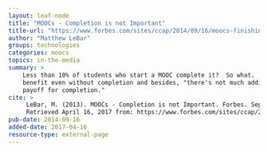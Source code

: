 ```yaml
---
layout: leaf-node
title: "MOOCs - Completion is not Important"
title-url: "https://www.forbes.com/sites/ccap/2014/09/16/moocs-finishing-is-not-the-important-part/#6955cb6778f6"
author: "Matthew LeBar"
groups: technologies
categories: moocs
topics: in-the-media
summary: >
    Less than 10% of students who start a MOOC complete it?  So what.  Students
    benefit even without completion and besides, "there's not much additional
    payoff for completion."
cite: >
     LeBar, M. (2013). MOOCs - Completion is not Important. Forbes. September 16, 2014.
     Retrieved April 16, 2017 from: https://www.forbes.com/sites/ccap/2014/09/16/moocs-finishing-is-not-the-important-part/#6955cb6778f6
pub-date: 2014-09-16
added-date: 2017-04-16
resource-type: external-page
---
```

